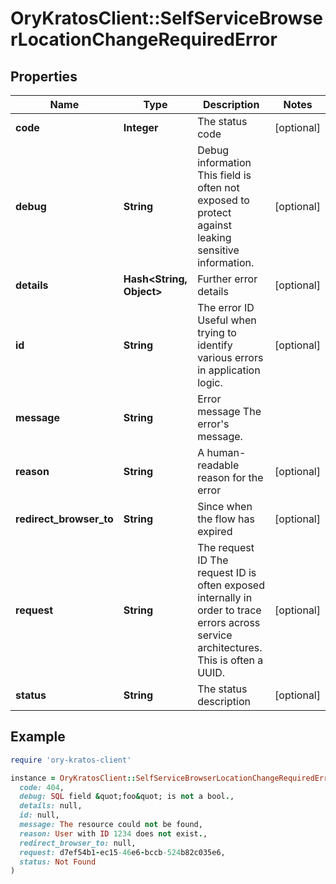 # OryKratosClient::SelfServiceBrowserLocationChangeRequiredError

## Properties

| Name | Type | Description | Notes |
| ---- | ---- | ----------- | ----- |
| **code** | **Integer** | The status code | [optional] |
| **debug** | **String** | Debug information  This field is often not exposed to protect against leaking sensitive information. | [optional] |
| **details** | **Hash&lt;String, Object&gt;** | Further error details | [optional] |
| **id** | **String** | The error ID  Useful when trying to identify various errors in application logic. | [optional] |
| **message** | **String** | Error message  The error&#39;s message. |  |
| **reason** | **String** | A human-readable reason for the error | [optional] |
| **redirect_browser_to** | **String** | Since when the flow has expired | [optional] |
| **request** | **String** | The request ID  The request ID is often exposed internally in order to trace errors across service architectures. This is often a UUID. | [optional] |
| **status** | **String** | The status description | [optional] |

## Example

```ruby
require 'ory-kratos-client'

instance = OryKratosClient::SelfServiceBrowserLocationChangeRequiredError.new(
  code: 404,
  debug: SQL field &quot;foo&quot; is not a bool.,
  details: null,
  id: null,
  message: The resource could not be found,
  reason: User with ID 1234 does not exist.,
  redirect_browser_to: null,
  request: d7ef54b1-ec15-46e6-bccb-524b82c035e6,
  status: Not Found
)
```

